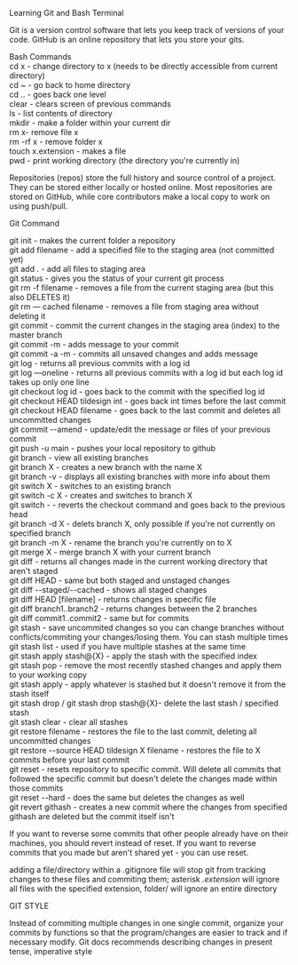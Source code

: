 Learning Git and Bash Terminal

Git is a version control software that lets you keep track of versions of your code.
GitHub is an online repository that lets you store your gits.


Bash Commands  
cd x - change directory to x (needs to be directly accessible from current directory)  
cd ~ - go back to home directory  
cd .. - goes back one level  
clear - clears screen of previous commands  
ls - list contents of directory  
mkdir - make a folder within your current dir  
rm x- remove file x  
rm -rf x - remove folder x  
touch x.extension - makes a file  
pwd - print working directory (the directory you're currently in)  

Repositories (repos) store the full history and source control of a project. They can be stored either locally or hosted online. Most repositories are stored on GitHub, while core contributors make a local copy to work on using push/pull.  


Git Command  

git init - makes the current folder a repository  
git add filename - add a specified file to the staging area (not committed yet)  
git add .  - add all files to staging area  
git status - gives you the status of your current git process  
git rm -f filename - removes a file from the current staging area (but this also DELETES it)  
git rm — cached filename - removes a file from staging area without deleting it  
git commit - commit the current changes in the staging area (index) to the master branch  
git commit -m - adds message to your commit  
git commit -a -m - commits all unsaved changes and adds message  
git log - returns all previous commits with a log id  
git log —oneline - returns all previous commits with a log id but each log id takes up only one line  
git checkout log id - goes back to the commit with the specified log id  
git checkout HEAD tildesign int - goes back int times before the last commit  
git checkout HEAD filename - goes back to the last commit and deletes all uncommitted changes  
git commit --amend - update/edit the message or files of your previous commit  
git push -u main - pushes your local repository to github  
git branch - view all existing branches  
git branch X - creates a new branch with the name X  
git branch -v - displays all existing branches with more info about them  
git switch X - switches to an existing branch  
git switch -c X - creates and switches to branch X  
git switch -    - reverts the checkout command and goes back to the previous head   
git branch -d X - delets branch X, only possible if you're not currently on specified branch  
git branch -m X - rename the branch you're currently on to X  
git merge X - merge branch X with your current branch  
git diff - returns all changes made in the current working directory that aren't staged  
git diff HEAD - same but both staged and unstaged changes  
git diff --staged/--cached - shows all staged changes  
git diff HEAD [filename] - returns changes in specific file  
git diff branch1..branch2 - returns changes between the 2 branches  
git diff commit1..commit2 - same but for commits  
git stash - save uncommited changes so you can change branches without conflicts/commiting your changes/losing them. You can stash multiple times  
git stash list - used if you have multiple stashes at the same time  
git stash apply stash@{X} - apply the stash with the specified index  
git stash pop - remove the most recently stashed changes and apply them to your working copy  
git stash apply - apply whatever is stashed but it doesn't remove it from the stash itself  
git stash drop / git stash drop stash@{X}- delete the last stash / specified stash  
git stash clear - clear all stashes  
git restore filename - restores the file to the last commit, deleting all uncommitted changes  
git restore --source HEAD tildesign X filename - restores the file to X commits before your last commit  
git reset - resets repository to specific commit. Will delete all commits that followed the specific commit but doesn't delete the changes made within those commits  
git reset --hard - does the same but deletes the changes as well  
git revert githash - creates a new commit where the changes from specified githash are deleted but the commit itself isn't  

If you want to reverse some commits that other people already have on their machines, you should revert instead of reset. If you want to reverse commits that you made but aren't shared yet - you can use reset.  

  
adding a file/directory within a .gitignore file will stop git from tracking changes to these files and commiting them; asterisk *.extension* will ignore all files with the specified extension, folder/ will ignore an entire directory

  
GIT STYLE  
  
Instead of commiting multiple changes in one single commit, organize your commits by functions so that the program/changes are easier to track and if necessary modify.    Git docs recommends describing changes in present tense, imperative style
